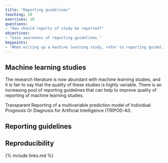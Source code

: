 ```yaml
---
title: "Reporting guidelines"
teaching: 20
exercises: 10
questions:
- "How should reports of study be reported?"
objectives:
- "Gain awareness of reporting guidelines."
keypoints:
- "When writing up a machine learning study, refer to reporting guidelines."
---
```


## Machine learning studies

The research literature is now abundant with machine learning studies, and it is fair to say that the quality of these studies is highly variable. There is an increasing pool of reporting guidelines that can help to improve quality of reporting of machine learning studies.

Transparent Reporting of a multivariable prediction model of Individual Prognosis Or Diagnosis for Artificial Intelligence (TRIPOD-AI).

<!-- TODO: 

# Guidelines and quality criteria for artificial intelligence-based prediction models in healthcare
https://www.nature.com/articles/s41746-021-00549-7

-->

## Reporting guidelines

<!-- TODO: 

https://twitter.com/gscollins/status/1466738492243951621?s=11

In clinical machine learning, examples are TRIPOD-AI and STARD-AI.

https://www.acpjournals.org/doi/10.7326/M14-0697

https://bmjopen.bmj.com/content/11/7/e048008

https://www.nature.com/articles/s41591-020-0941-1

Examples, and discussion.

-->

## Reproducibility

{% include links.md %}

